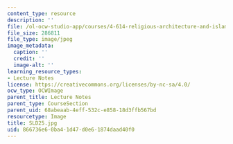 ```yaml
---
content_type: resource
description: ''
file: /ol-ocw-studio-app/courses/4-614-religious-architecture-and-islamic-cultures-fall-2002/866736e60ba41d47d0e61874daad40f0_SLD25.jpg
file_size: 286811
file_type: image/jpeg
image_metadata:
  caption: ''
  credit: ''
  image-alt: ''
learning_resource_types:
- Lecture Notes
license: https://creativecommons.org/licenses/by-nc-sa/4.0/
ocw_type: OCWImage
parent_title: Lecture Notes
parent_type: CourseSection
parent_uid: 68abeaab-4eff-532c-e858-18d3ffb567bd
resourcetype: Image
title: SLD25.jpg
uid: 866736e6-0ba4-1d47-d0e6-1874daad40f0
---
```

